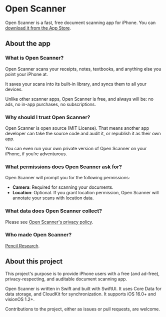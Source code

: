 # Open Scanner

Open Scanner is a fast, free document scanning app for iPhone. You can [download it from the App Store](https://apps.apple.com/app/id6578414558).

## About the app

### What is Open Scanner?

Open Scanner scans your receipts, notes, textbooks, and anything else you point your iPhone at.

It saves your scans into its built-in library, and syncs them to all your devices.

Unlike other scanner apps, Open Scanner is free, and always will be: no ads, no in-app purchases, no subscriptions.

### Why should I trust Open Scanner?

Open Scanner is open source (MIT License). That means another app developer can take the source code and audit it, or republish it as their own app.

You can even run your own private version of Open Scanner on your iPhone, if you’re adventurous.

### What permissions does Open Scanner ask for?

Open Scanner will prompt you for the following permissions:

 - **Camera**: Required for scanning your documents.
 - **Location**: Optional. If you grant location permission, Open Scanner will annotate your scans with location data.

### What data does Open Scanner collect?

Please see [Open Scanner's privacy policy](https://openscanner.app/#privacy).

### Who made Open Scanner?

[Pencil Research](https://pencilresearch.com).

## About this project

This project's purpose is to provide iPhone users with a free (and ad-free), privacy-respecting, and auditable document scanning app.

Open Scanner is written in Swift and built with SwiftUI. It uses Core Data for data storage, and CloudKit for synchronization. It supports iOS 16.0+ and visionOS 1.2+.

Contributions to the project, either as issues or pull requests, are welcome.
